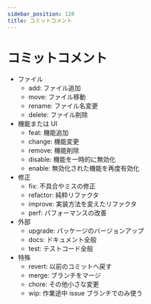 ```yaml
---
sidebar_position: 120
title: コミットコメント
---
```


# コミットコメント

- ファイル
  - add: ファイル追加
  - move: ファイル移動
  - rename: ファイル名変更
  - delete: ファイル削除
- 機能または UI
  - feat: 機能追加
  - change: 機能変更
  - remove: 機能削除
  - disable: 機能を一時的に無効化
  - enable: 無効化された機能を再度有効化
- 修正
  - fix: 不具合やミスの修正
  - refactor: 純粋リファクタ
  - improve: 実装方法を変えたリファクタ
  - perf: パフォーマンスの改善
- 外部
  - upgrade: パッケージのバージョンアップ
  - docs: ドキュメント全般
  - test: テストコード全般
- 特殊
  - revert: 以前のコミットへ戻す
  - merge: ブランチをマージ
  - chore: その他小さな変更
  - wip: 作業途中 issue ブランチでのみ使う
